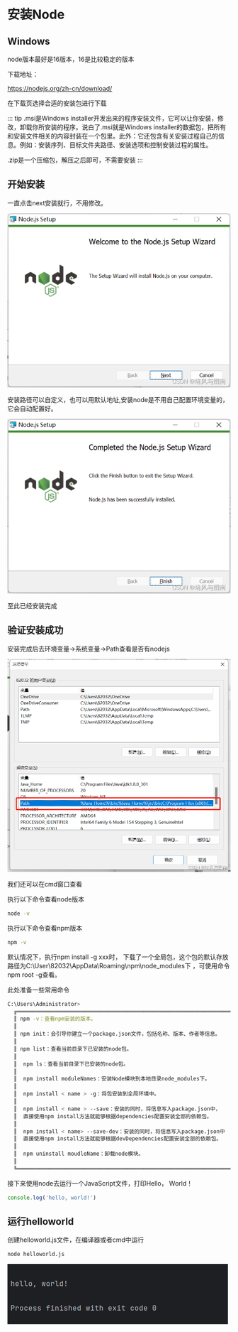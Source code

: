 # 安装Node

## Windows

node版本最好是16版本，16是比较稳定的版本

下载地址：

https://nodejs.org/zh-cn/download/

在下载页选择合适的安装包进行下载

::: tip
.msi是Windows installer开发出来的程序安装文件，它可以让你安装，修改，卸载你所安装的程序。说白了.msi就是Windows installer的数据包，把所有和安装文件相关的内容封装在一个包里。此外：它还包含有关安装过程自己的信息。例如：安装序列、目标文件夹路径、安装选项和控制安装过程的属性。

.zip是一个压缩包，解压之后即可，不需要安装
:::

## 开始安装

一直点击next安装就行，不用修改。

![](../assets/images/node1.png)

安装路径可以自定义，也可以用默认地址,安装node是不用自己配置环境变量的，它会自动配置好。

![](../assets/images/node2.png)

至此已经安装完成

## 验证安装成功

安装完成后去环境变量->系统变量->Path查看是否有nodejs

![](../assets/images/node3.png)

我们还可以在cmd窗口查看

执行以下命令查看node版本

```bash
node -v
```
执行以下命令查看npm版本

```bash
npm -v
```

默认情况下，执行npm install -g xxx时， 下载了一个全局包，这个包的默认存放路径为C:\User\82032\AppData\Roaming\npm\node_modules下
，可使用命令npm root -g查看。

此处准备一些常用命令

```bash
C:\Users\Administrator>
  ╔════════════════════════════════════════════════════════════════════════╗
  ║ npm -v：查看npm安装的版本。                                                        
  ║                                                                        
  ║ npm init：会引导你建立一个package.json文件，包括名称、版本、作者等信息。          
  ║                                                                        
  ║ npm list：查看当前目录下已安装的node包。                                    
  ║                                                                       
  ║  npm ls：查看当前目录下已安装的node包。                                      
  ║                                                                        
  ║  npm install moduleNames：安装Node模块到本地目录node_modules下。            
  ║                                                                        
  ║  npm install < name > -g：将包安装到全局环境中。                                         
  ║                                                                       
  ║  npm install < name > --save：安装的同时，将信息写入package.json中，         
  ║  直接使用npm install方法就能够根据dependencies配置安装全部的依赖包。            
  ║                                                                        
  ║  npm install < name> --save-dev：安装的同时，将信息写入package.json中       
  ║  直接使用npm install方法就能够根据devDependencies配置安装全部的依赖包。         
  ║                                                                        
  ║  npm uninstall moudleName：卸载node模块。                                
  ║                                                                        
  ╚════════════════════════════════════════════════════════════════════════╝
```

接下来使用node去运行一个JavaScript文件，打印Hello， World！

```js
console.log('hello, world!')
```

## 运行helloworld

创建helloworld.js文件，在编译器或者cmd中运行

```bash
node helloworld.js
```

![](../assets/images/node4.png)

